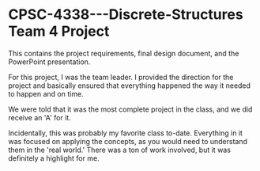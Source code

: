 # CPSC-4338---Discrete-Structures Team 4 Project 

This contains the project requirements, final design document, and the PowerPoint presentation.

For this project, I was the team leader. I provided the direction for the project and basically ensured that everything happened the way it needed to happen and on time.

We were told that it was the most complete project in the class, and we did receive an 'A' for it.

Incidentally, this was probably my favorite class to-date. Everything in it was focused on applying the concepts, as you would need to understand them in the 'real world.'  There was a ton of work involved, but it was definitely a highlight for me.
